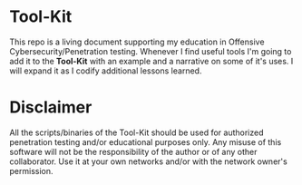 # Tool-Kit
This repo is a living document supporting my education in Offensive Cybersecurity/Penetration testing. Whenever I find useful tools I'm going to add it to the **Tool-Kit** with an example and a narrative on some of it's uses. I will expand it as I codify additional lessons learned.

# Disclaimer
All the scripts/binaries of the Tool-Kit should be used for authorized penetration testing and/or educational purposes only. Any misuse of this software will not be the responsibility of the author or of any other collaborator. Use it at your own networks and/or with the network owner's permission.
